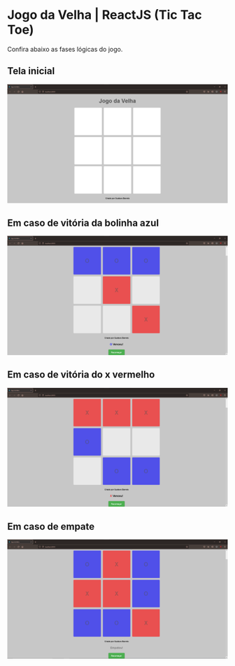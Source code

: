 # Jogo da Velha | ReactJS (Tic Tac Toe)

Confira abaixo as fases lógicas do jogo.

## Tela inicial

![printscreen do jogo da velha](https://raw.githubusercontent.com/barretogustavo/jogo-da-velha-reactjs/master/img-for-readme/x1.png)

## Em caso de vitória da bolinha azul

![printscreen do jogo da velha](https://raw.githubusercontent.com/barretogustavo/jogo-da-velha-reactjs/master/img-for-readme/x2.png)

## Em caso de vitória do x vermelho

![printscreen do jogo da velha](https://raw.githubusercontent.com/barretogustavo/jogo-da-velha-reactjs/master/img-for-readme/x3.png)

## Em caso de empate

![printscreen do jogo da velha](https://raw.githubusercontent.com/barretogustavo/jogo-da-velha-reactjs/master/img-for-readme/x4.png)
